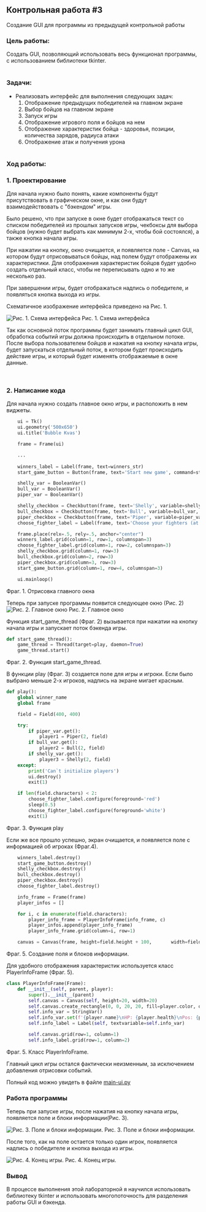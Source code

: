 ## Контрольная работа #3

Создание GUI для программы из предыдущей контрольной работы

### Цель работы:

Создать GUI, позволяющий использовать весь функционал программы, с использованием библиотеки tkinter.

#

### Задачи:

* Реализовать интерфейс для выполнения следующих задач: 
    1. Отображение предыдущих победителей на главном экране
    2. Выбор бойцов на главном экране
    3. Запуск игры
    4. Отображение игрового поля и бойцов на нем
    5. Отображение характеристик бойца - здоровья, позиции, количества зарядов, радиуса атаки
    6. Отображение атак и получения урона

#

### Ход работы:

### 1. Проектирование

Для начала нужно было понять, какие компоненты будут присутствовать в графическом окне, и как они будут взаимодействовать с "бэкендом" игры.

Было решено, что при запуске в окне будет отображаться текст со списком победителей из прошлых запусков игры, чекбоксы для выбора бойцов (нужно будет выбрать как минимум 2-х, чтобы бой состоялся), а также кнопка начала игры.

При нажатии на кнопку, окно очищается, и появляется поле - Canvas, на котором будут отрисовываться бойцы, над полем будут отображены их характеристики. Для отображения характеристик бойцов будет удобно создать отдельный класс, чтобы не переписывать одно и то же несколько раз.

При завершении игры, будет отображаться надпись о победителе, и появляться кнопка выхода из игры.

Схематичное изображение интерфейса приведено на Рис. 1.

![Рис. 1. Схема интерфейса](./pics/design.png)
Рис. 1. Схема интерфейса
<br>

Так как основной поток программы будет занимать главный цикл GUI, обработка событий игры должна происходить в отдельном потоке.
После выбора пользователем бойцов и нажатия на кнопку начала игры, будет запускаться отдельный поток, в котором будет происходить действие игры, и который будет изменять отображаемые в окне данные.

<br>

### 2. Написание кода

Для начала нужно создать главное окно игры, и расположить в нем виджеты.

```python
    ui = Tk()
    ui.geometry('500x650')
    ui.title('Bubble Kvas')

    frame = Frame(ui)

    ...
    
    winners_label = Label(frame, text=winners_str)
    start_game_button = Button(frame, text='Start new game', command=start_game_thread)

    shelly_var = BooleanVar()
    bull_var = BooleanVar()
    piper_var = BooleanVar()

    shelly_checkbox = Checkbutton(frame, text='Shelly', variable=shelly_var, onvalue=True)
    bull_checkbox = Checkbutton(frame, text='Bull', variable=bull_var, onvalue=True)
    piper_checkbox = Checkbutton(frame, text='Piper', variable=piper_var, onvalue=True)
    choose_fighter_label = Label(frame, text='Choose your fighters (at least 2)', pady=5)

    frame.place(relx=.5, rely=.5, anchor="center")
    winners_label.grid(column=1, row=1, columnspan=3)
    choose_fighter_label.grid(column=1, row=2, columnspan=3)
    shelly_checkbox.grid(column=1, row=3)
    bull_checkbox.grid(column=2, row=3)
    piper_checkbox.grid(column=3, row=3)
    start_game_button.grid(column=1, row=4, columnspan=3)

    ui.mainloop()

```
Фраг. 1. Отрисовка главного окна

Теперь при запуске программы появится следующее окно (Рис. 2)
![Рис. 2. Главное окно](./pics/homepage.png)
Рис. 2. Главное окно

Функция start_game_thread (Фраг. 2) вызывается при нажатии на кнопку начала игры и запускает поток бэкенда игры.

```python
def start_game_thread():
    game_thread = Thread(target=play, daemon=True)
    game_thread.start()
```
Фраг. 2. Функция start_game_thread.

В функции play (Фраг. 3) создается поле для игры и игроки. Если было выбрано меньше 2-х игроков, надпись на экране мигает красным.

```python
def play():
    global winner_name
    global frame

    field = Field(400, 400)

    try:
        if piper_var.get():
            player1 = Piper(2, field)
        if bull_var.get():
            player2 = Bull(2, field)
        if shelly_var.get():
            player3 = Shelly(2, field)
    except:
        print('Can`t initialize players')
        ui.destroy()
        exit(1)

    if len(field.characters) < 2:
        choose_fighter_label.configure(foreground='red')
        sleep(0.5)
        choose_fighter_label.configure(foreground='white')
        exit(1)
```
Фраг. 3. Функция play

Если же все прошло успешно, экран очищается, и появляется поле с информацией об игроках (Фраг.4). 

```python
    winners_label.destroy()
    start_game_button.destroy()
    shelly_checkbox.destroy()
    bull_checkbox.destroy()
    piper_checkbox.destroy()
    choose_fighter_label.destroy()

    info_frame = Frame(frame)
    player_infos = []

    for i, c in enumerate(field.characters):
        player_info_frame = PlayerInfoFrame(info_frame, c)
        player_infos.append(player_info_frame)
        player_info_frame.grid(column=i, row=1)

    canvas = Canvas(frame, height=field.height + 100,       width=field.width + 100, bg='#7e7e6e')
```
Фраг. 5. Создание поля и блоков информации.

Для удобного отображения характеристик используется класс PlayerInfoFrame (Фраг. 5).

```python
class PlayerInfoFrame(Frame):
    def __init__(self, parent, player):
        super().__init__(parent)
        self.canvas = Canvas(self, height=20, width=20)
        self.canvas.create_rectangle(0, 0, 20, 20, fill=player.color, outline='black')
        self.info_var = StringVar()
        self.info_var.set(f'{player.name}\nHP: {player.health}\nPos: {player.x}, {player.y}\nCap: {int(player.capacity)}')
        self.info_label = Label(self, textvariable=self.info_var)

        self.canvas.grid(row=1, column=1)
        self.info_label.grid(row=1, column=2)
```
Фраг. 5. Класс PlayerInfoFrame.

Главный цикл игры остался фактически неизменным, за исключением добавления отрисовки событий.

Полный код можно увидеть в файле [main-ui.py](./main-ui.py)

### Работа программы

Теперь при запуске игры, после нажатия на кнопку начала игры, появляется поле и блоки информации(Рис. 3).

![Рис. 3. Поле и блоки информации.](./pics/mainfield.png)
Рис. 3. Поле и блоки информации.

После того, как на поле остается только один игрок, появляется надпись о победителе и кнопка выхода из игры.

![Рис. 4. Конец игры.](./pics/theend.png)
Рис. 4. Конец игры.

### Вывод

В процессе выполнения этой лабораторной я научился использовать библиотеку tkinter и использовать многопоточность для разделения работы GUI и бэкенда.